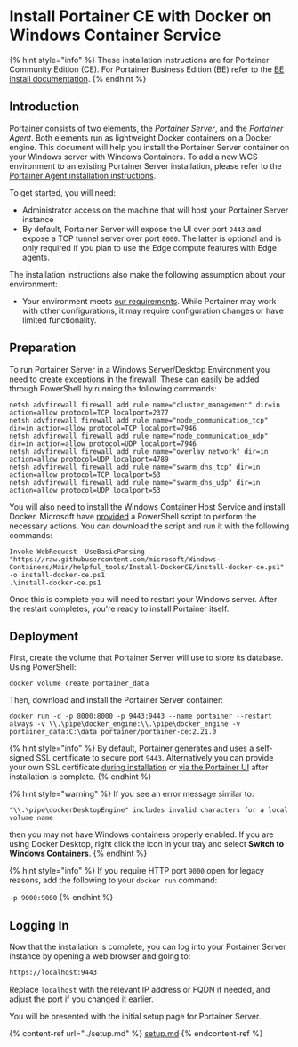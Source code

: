 # Install Portainer CE with Docker on Windows Container Service

{% hint style="info" %}
These installation instructions are for Portainer Community Edition (CE). For Portainer Business Edition (BE) refer to the [BE install documentation](../../../install/server/docker/wcs.md).
{% endhint %}

## Introduction

Portainer consists of two elements, the _Portainer Server_, and the _Portainer Agent_. Both elements run as lightweight Docker containers on a Docker engine. This document will help you install the Portainer Server container on your Windows server with Windows Containers. To add a new WCS environment to an existing Portainer Server installation, please refer to the [Portainer Agent installation instructions](../../../../administering-portainer/environments/add/docker/agent.md).

To get started, you will need:

* Administrator access on the machine that will host your Portainer Server instance
* By default, Portainer Server will expose the UI over port `9443` and expose a TCP tunnel server over port `8000`. The latter is optional and is only required if you plan to use the Edge compute features with Edge agents.

The installation instructions also make the following assumption about your environment:

* Your environment meets [our requirements](../../../requirements-and-prerequisites.md). While Portainer may work with other configurations, it may require configuration changes or have limited functionality.

## Preparation

To run Portainer Server in a Windows Server/Desktop Environment you need to create exceptions in the firewall. These can easily be added through PowerShell by running the following commands:

```
netsh advfirewall firewall add rule name="cluster_management" dir=in action=allow protocol=TCP localport=2377
netsh advfirewall firewall add rule name="node_communication_tcp" dir=in action=allow protocol=TCP localport=7946
netsh advfirewall firewall add rule name="node_communication_udp" dir=in action=allow protocol=UDP localport=7946
netsh advfirewall firewall add rule name="overlay_network" dir=in action=allow protocol=UDP localport=4789
netsh advfirewall firewall add rule name="swarm_dns_tcp" dir=in action=allow protocol=TCP localport=53
netsh advfirewall firewall add rule name="swarm_dns_udp" dir=in action=allow protocol=UDP localport=53
```

You will also need to install the Windows Container Host Service and install Docker. Microsoft have [provided](https://learn.microsoft.com/en-us/virtualization/windowscontainers/quick-start/set-up-environment?tabs=dockerce#windows-server-1) a PowerShell script to perform the necessary actions. You can download the script and run it with the following commands:

```
Invoke-WebRequest -UseBasicParsing "https://raw.githubusercontent.com/microsoft/Windows-Containers/Main/helpful_tools/Install-DockerCE/install-docker-ce.ps1" -o install-docker-ce.ps1
.\install-docker-ce.ps1
```

Once this is complete you will need to restart your Windows server. After the restart completes, you're ready to install Portainer itself.

## Deployment

First, create the volume that Portainer Server will use to store its database. Using PowerShell:

```
docker volume create portainer_data
```

Then, download and install the Portainer Server container:

```
docker run -d -p 8000:8000 -p 9443:9443 --name portainer --restart always -v \\.\pipe\docker_engine:\\.\pipe\docker_engine -v portainer_data:C:\data portainer/portainer-ce:2.21.0
```

{% hint style="info" %}
By default, Portainer generates and uses a self-signed SSL certificate to secure port `9443`. Alternatively you can provide your own SSL certificate [during installation](../../../../advanced-topics/ssl.md) or [via the Portainer UI](../../../../administering-portainer/settings/#ssl-certificate) after installation is complete.
{% endhint %}

{% hint style="warning" %}
If you see an error message similar to:&#x20;

`"\\.\pipe\dockerDesktopEngine" includes invalid characters for a local volume name`

then you may not have Windows containers properly enabled. If you are using Docker Desktop, right click the icon in your tray and select **Switch to Windows Containers**.
{% endhint %}

{% hint style="info" %}
If you require HTTP port `9000` open for legacy reasons, add the following to your `docker run` command:

`-p 9000:9000`
{% endhint %}

## Logging In

Now that the installation is complete, you can log into your Portainer Server instance by opening a web browser and going to:

```bash
https://localhost:9443
```

Replace `localhost` with the relevant IP address or FQDN if needed, and adjust the port if you changed it earlier.

You will be presented with the initial setup page for Portainer Server.

{% content-ref url="../setup.md" %}
[setup.md](../setup.md)
{% endcontent-ref %}
